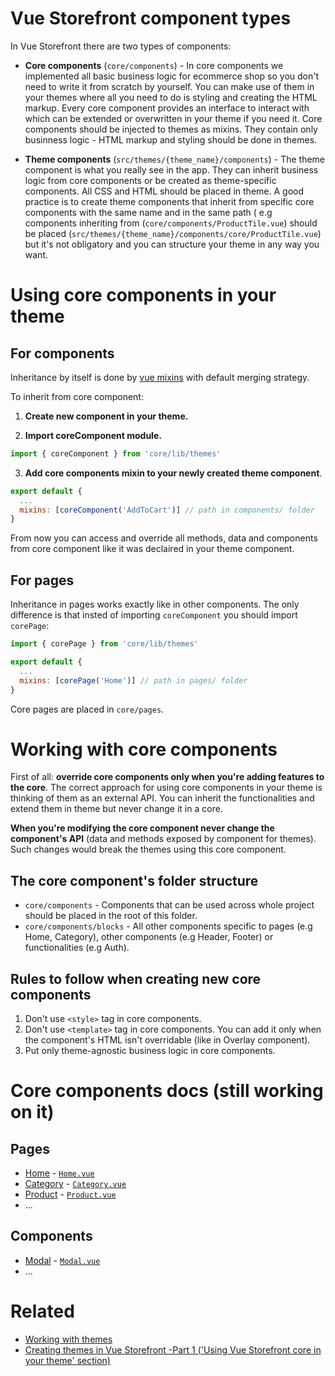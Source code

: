 # Vue Storefront component types
In Vue Storefront there are two types of components:

* <strong>Core components</strong> (`core/components`) - In core components we implemented all basic business logic for ecommerce shop so you don't need to write it from scratch by yourself. You can make use of them in your themes where all you need to do is styling and creating the HTML markup. Every core component provides an interface to interact with which can be extended or overwritten in your theme if you need it. Core components should be injected to themes as mixins. They contain only businness logic - HTML markup and styling should be done in themes.

* <strong>Theme components</strong> (`src/themes/{theme_name}/components`) - The theme component is what you really see in the app. They can inherit business logic from core components or be created as theme-specific components. All CSS and HTML should be placed in theme. A good practice is to create theme components that inherit from specific core components with the same name and in the same path ( e.g components inheriting from (`core/components/ProductTile.vue`) should be placed  (`src/themes/{theme_name}/components/core/ProductTile.vue`) but it's not obligatory and you can structure your theme in any way you want.

# Using core components in your theme

## For components
Inheritance by itself is done by [vue mixins](https://vuejs.org/v2/guide/mixins.html) with default merging strategy.

To inherit from core component:

1. <strong>Create new component in your theme. </strong> 

2. <strong>Import coreComponent module.</strong>
```javascript
import { coreComponent } from 'core/lib/themes'
```
3. <strong>Add core components mixin to your newly created theme component</strong>.
```javascript
export default {
  ...
  mixins: [coreComponent('AddToCart')] // path in components/ folder
}
```
From now you can access and override all methods, data and components from core component like it was declaired in your theme component.


## For pages

Inheritance in pages works exactly like in other components. The only difference is that insted of importing `coreComponent` you should import `corePage`:
```javascript
import { corePage } from 'core/lib/themes'

export default {
  ...
  mixins: [corePage('Home')] // path in pages/ folder
}
```
Core pages are placed in `core/pages`.

# Working with core components

First of all: <strong>override core components only when you're adding features to the core</strong>. The correct approach for using core components in your theme is thinking of them as an external API. You can inherit the functionalities and extend them in theme but never change it in a core.

<strong>When you're modifying the core component never change the component's API</strong> (data and methods exposed by component for themes). Such changes would break the themes using this core component.

## The core component's folder structure

* `core/components` - Components that can be used across whole project should be placed in the root of this folder. 
* `core/components/blocks` - All other components specific to pages (e.g Home, Category), other components (e.g Header, Footer) or functionalities (e.g Auth).

## Rules to follow when creating new core components

1. Don't use `<style>` tag in core components.
2. Don't use `<template>` tag in core components. You can add it only when the component's HTML isn't overridable (like in Overlay component).
3. Put only theme-agnostic business logic in core components.


# Core components docs (still working on it)
## Pages 
* [Home](https://github.com/DivanteLtd/vue-storefront/blob/master/doc/components/core/HomePage.md) - [`Home.vue`](https://github.com/DivanteLtd/vue-storefront/blob/master/core/pages/Home.vue)
* [Category](https://github.com/DivanteLtd/vue-storefront/blob/master/doc/components/core/CategoryPage.md) - [`Category.vue`](https://github.com/DivanteLtd/vue-storefront/blob/master/core/pages/Category.vue)
* [Product](https://github.com/DivanteLtd/vue-storefront/blob/master/doc/components/core/ProductPage.md) - [`Product.vue`](https://github.com/DivanteLtd/vue-storefront/blob/master/core/pages/Product.vue)
* ...

## Components
* [Modal](https://github.com/DivanteLtd/vue-storefront/blob/master/doc/components/modal.md) - [`Modal.vue`](https://github.com/DivanteLtd/vue-storefront/blob/master/core/components/Modal.vue)
* ...

# Related 

* [Working with themes](https://github.com/DivanteLtd/vue-storefront/blob/master/doc/themes/Working%20with%20themes.md)
* [Creating themes in Vue Storefront -Part 1 ('Using Vue Storefront core in your theme' section)](https://medium.com/@frakowski/developing-themes-in-vue-storefront-backend-agnostic-ecommerce-pwa-frontend-part-1-72ea3c939593)


